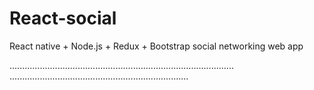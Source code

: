 # React-social
React native + Node.js + Redux + Bootstrap social networking web app

.........................................................................................
.......................................................................